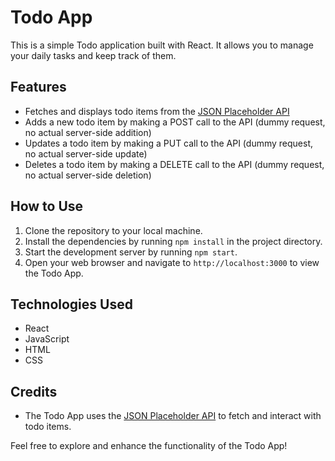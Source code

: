 # Todo App

This is a simple Todo application built with React. It allows you to manage your daily tasks and keep track of them.

## Features

- Fetches and displays todo items from the [JSON Placeholder API](https://jsonplaceholder.typicode.com/todos)
- Adds a new todo item by making a POST call to the API (dummy request, no actual server-side addition)
- Updates a todo item by making a PUT call to the API (dummy request, no actual server-side update)
- Deletes a todo item by making a DELETE call to the API (dummy request, no actual server-side deletion)

## How to Use

1. Clone the repository to your local machine.
2. Install the dependencies by running `npm install` in the project directory.
3. Start the development server by running `npm start`.
4. Open your web browser and navigate to `http://localhost:3000` to view the Todo App.

## Technologies Used

- React
- JavaScript
- HTML
- CSS

## Credits

- The Todo App uses the [JSON Placeholder API](https://jsonplaceholder.typicode.com/todos) to fetch and interact with todo items.

Feel free to explore and enhance the functionality of the Todo App!
